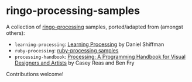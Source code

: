 # ringo-processing-samples

A collection of [ringo-processing](http://github.com/chl/ringo-processing) samples, ported/adapted from (amongst others):

- `learning-processing`: [Learning Processing](http://www.learningprocessing.com/examples/) by Daniel Shiffman
- `ruby-processing`: [ruby-processing samples](http://github.com/jashkenas/ruby-processing/tree/master/samples/)
- `processing-handbook`: [Processing: A Programming Handbook for Visual Designers and Artists](http://www.amazon.com/Processing-Programming-Handbook-Designers-Artists/dp/0262182629) by Casey Reas and Ben Fry 

Contributions welcome!